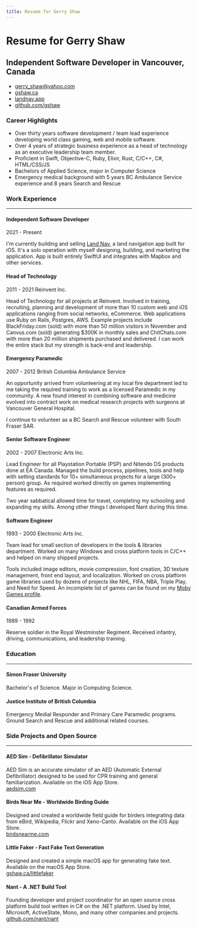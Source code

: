```yaml
---
title: Resume for Gerry Shaw
---
```


<hgroup>
  <h1>Resume for Gerry Shaw</h1>
  <h2>Independent Software Developer in Vancouver, Canada</h2>
</hgroup>

- [gerry_shaw@yahoo.com](mailto:gerry_shaw@yahoo.com?subject=Resume)
- [gshaw.ca](https://gshaw.ca)
- [landnav.app](https://landnav.app)
- [github.com/gshaw](https://github.com/gshaw)

### Career Highlights

- Over thirty years software development / team lead experience developing world class gaming, web and mobile software.
- Over 4 years of strategic business experience as a head of technology as an executive leadership team member.
- Proficient in Swift, Objective-C, Ruby, Elixir, Rust, C/C++, C#, HTML/CSS/JS
- Bachelors of Applied Science, major in Computer Science
- Emergency medical background with 5 years BC Ambulance Service experience and 8 years Search and Rescue

### Work Experience

---

#### Independent Software Developer

2021 - Present

I'm currently building and selling [Land Nav](https://landnav.app), a land navigation app built for iOS. It's a solo operation with myself designing, building, and marketing the application. App is built entirely SwiftUI and integrates with Mapbox and other services.

#### Head of Technology

2011 - 2021
Reinvent Inc.

Head of Technology for all projects at Reinvent. Involved in training, recruiting, planning and development of more than 10 custom web and iOS applications ranging from social networks, eCommerce. Web applications use Ruby on Rails, Postgres, AWS. Example projects include BlackFriday.com (sold) with more than 50 million visitors in November and Canvus.com (sold) generating $300K in monthly sales and ChitChats.com with more than 20 million shipments purchased and delivered. I can work the entire stack but my strength is back-end and leadership.

#### Emergency Paramedic

2007 - 2012
British Columbia Ambulance Service

An opportunity arrived from volunteering at my local fire department led to me taking the required training to work as a licensed Paramedic in my community. A new found interest in combining software and medicine evolved into contract work on medical research projects with surgeons at Vancouver General Hospital.

I continue to volunteer as a BC Search and Rescue volunteer with South Fraser SAR.

#### Senior Software Engineer

2002 - 2007
Electronic Arts Inc.

Lead Engineer for all Playstation Portable (PSP) and Nitendo DS products done at EA Canada. Managed the build process, pipelines, tools and help with setting standards for 10+ simultaneous projects for a large (300+ person) group. As required worked directly on games implementing features as required.

Two year sabbatical allowed time for travel, completing my schooling and expanding my skills. Among other things I developed Nant during this time.

#### Software Engineer

1993 - 2000
Electronic Arts Inc.

Team lead for small section of developers in the tools & libraries department. Worked on many Windows and cross platform tools in C/C++ and helped on many shipped projects.

Tools included image editors, movie compression, font creation, 3D texture management, front end layout, and localization. Worked on cross platform game libraries used by dozens of projects like NHL, FIFA, NBA, Triple Play, and Need for Speed. An incomplete list of games can be found on my [Moby Games profile](https://www.mobygames.com/person/7341/gerry-shaw/).

#### Canadian Armed Forces

1989 - 1992

Reserve soldier in the Royal Westminster Regiment. Received infantry, driving, communications, and leadership training.

### Education

---

#### Simon Fraser University

Bachelor's of Science. Major in Computing Science.

#### Justice Institute of British Columbia

Emergency Medial Responder and Primary Care Paramedic programs.<br>
Ground Search and Rescue and additional related courses.

### Side Projects and Open Source

---

#### AED Sim - Defibrillator Simulator

AED Sim is an accurate simulator of an AED (Automatic External Defibrillator) designed to be used for CPR training and general familiarization. Available on the iOS App Store.<br>
[aedsim.com](https://aedsim.com)

#### Birds Near Me - Worldwide Birding Guide

Designed and created a worldwide field guide for birders integrating data from eBird, Wikipedia, Flickr and Xeno-Canto. Available on the iOS App Store.<br>
[birdsnearme.com](https://birdsnearme.com)

#### Little Faker - Fast Fake Text Generation

Designed and created a simple macOS app for generating fake text. Available on the macOS App Store.<br>
[gshaw.ca/littlefaker](https://gshaw.ca/littlefaker)

#### Nant - A .NET Build Tool

Founding developer and project coordinator for an open source cross platform build tool written in C# on the .NET platform. Used by Intel, Microsoft, ActiveState, Mono, and many other companies and projects.<br>
[github.com/nant/nant](https://github.com/nant/nant/)
